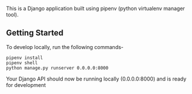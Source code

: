 This is a Django application built using pipenv (python virtualenv manager tool).

## Getting Started

To develop locally, run the following commands-

```
pipenv install
pipenv shell
python manage.py runserver 0.0.0.0:8000
```

Your Django API should now be running locally (0.0.0.0:8000) and is ready for development
